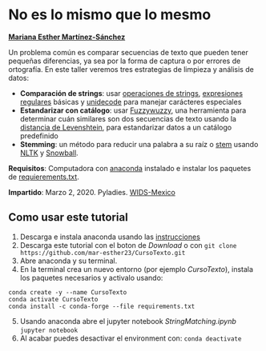 # No es lo mismo que lo mesmo
[__Mariana Esther Martínez-Sánchez__](https://github.com/mar-esther23/)

Un problema común es comparar secuencias de texto que pueden tener pequeñas diferencias, ya sea por la forma de captura o por errores de ortografía. En este taller veremos tres estrategias de limpieza y análisis de datos: 
* __Comparación de strings__: usar [operaciones de strings](https://www.w3schools.com/python/python_ref_string.asp), [expresiones regulares](https://docs.python.org/2/library/re.html) básicas y [unidecode](https://pypi.org/project/Unidecode/) para manejar carácteres especiales
* __Estandarizar con catálogo__: usar [Fuzzywuzzy](https://github.com/seatgeek/fuzzywuzzy), una herramienta para determinar cuán similares son dos secuencias de texto usando la [distancia de Levenshtein](https://es.wikipedia.org/wiki/Distancia_de_Levenshtein), para estandarizar datos a un catálogo predefinido
* __Stemming__: un método para reducir una palabra a su raíz o [stem](https://nlp.stanford.edu/IR-book/html/htmledition/stemming-and-lemmatization-1.html) usando [NLTK](https://www.nltk.org/api/nltk.stem.html) y [Snowball](https://www.nltk.org/_modules/nltk/stem/snowball.html).

__Requisitos__: Computadora con [anaconda](https://www.anaconda.com/distribution/) instalado e instalar los paquetes de [requierements.txt](https://stackoverflow.com/questions/51042589/conda-version-pip-install-r-requirements-txt-target-lib/51043636).

__Impartido__: Marzo 2, 2020. Pyladies. [WIDS-Mexico](https://www.eventbrite.com/e/wids-mexico-city-tickets-94914460707)

## Como usar este tutorial

1. Descarga e instala anaconda usando las [instrucciones](https://www.anaconda.com/distribution/)
2. Descarga este tutorial con el boton de _Download_ o con `git clone https://github.com/mar-esther23/CursoTexto.git`
3. Abre anaconda y su terminal.
4. En la terminal crea un nuevo entorno (por ejemplo _CursoTexto_), instala los paquetes necesarios y activalo usando:
```
conda create -y --name CursoTexto
conda activate CursoTexto
conda install -c conda-forge --file requirements.txt
```
5. Usando anaconda abre el jupyter notebook _StringMatching.ipynb_ `jupyter notebook`
6. Al acabar puedes desactivar el environment con: `conda deactivate`

